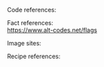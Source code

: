 Code references: 


Fact references: \
https://www.alt-codes.net/flags


Image sites: 


Recipe references: 

